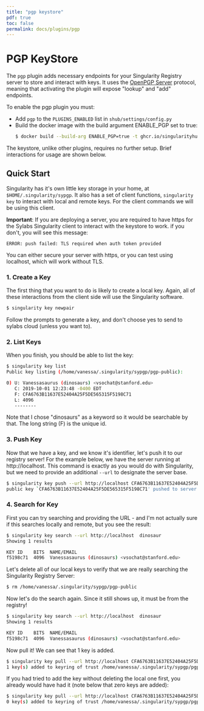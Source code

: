 ```yaml
---
title: "pgp keystore"
pdf: true
toc: false
permalink: docs/plugins/pgp
---
```


# PGP KeyStore

The `pgp` plugin adds necessary endpoints for your Singularity Registry server to store
and interact with keys. It uses the [OpenPGP Server](https://tools.ietf.org/html/draft-shaw-openpgp-hkp-00)
protocol, meaning that activating the plugin will expose "lookup" and "add" endpoints.

To enable the pgp plugin you must:

  * Add `pgp` to the `PLUGINS_ENABLED` list in `shub/settings/config.py`
  * Build the docker image with the build argument ENABLE_PGP set to true:
    ```bash
    $ docker build --build-arg ENABLE_PGP=true -t ghcr.io/singularityhub/sregistry .
    ```

The keystore, unlike other plugins, requires no further setup. Brief interactions
for usage are shown below.

## Quick Start

Singularity has it's own little key storage in your home, at `$HOME/.singularity/sypgp`. It also
has a set of client functions, `singularity key` to interact with local and remote keys.
For the client commands we will be using this client.

**Important**: If you are deploying a server, you are required to have https for the
Sylabs Singularity client to interact with the keystore to work. if you don't,
you will see this message:

```
ERROR: push failed: TLS required when auth token provided
```

You can either secure your server with https, or you can test using localhost,
which will work without TLS.

### 1. Create a Key

The first thing that you want to do is likely to create a local key. Again, all of these
interactions from the client side will use the Singularity software.

```bash
$ singularity key newpair
```

Follow the prompts to generate a key, and don't choose yes to send to sylabs cloud (unless you want to).

### 2. List Keys

When you finish, you should be able to list the key:

```bash
$ singularity key list
Public key listing (/home/vanessa/.singularity/sypgp/pgp-public):

0) U: Vanessasaurus (dinosaurs) <vsochat@stanford.edu>
   C: 2019-10-01 12:23:48 -0400 EDT
   F: CFA6763B11637E52404A25F5DE565315F5198C71
   L: 4096
   --------
```

Note that I chose "dinosaurs" as a keyword so it would be searchable by that. The long string (F)
is the unique id.

### 3. Push Key

Now that we have a key, and we know it's identifier, let's push it to our registry server!
For the example below, we have the server running at http://localhost.
This command is exactly as you would do with Singularity, but we need to provide an additional `--url`
to designate the server base.

```bash
$ singularity key push --url http://localhost CFA6763B11637E52404A25F5DE565315F5198C71
public key `CFA6763B11637E52404A25F5DE565315F5198C71' pushed to server successfully
```

### 4. Search for Key

First you can try searching and providing the URL - and I'm not actually sure if this searches locally and remote, but you see the result:

```bash
$ singularity key search --url http://localhost  dinosaur
Showing 1 results

KEY ID    BITS  NAME/EMAIL
f5198c71  4096  Vanessasaurus (dinosaurs) <vsochat@stanford.edu>

```

Let's delete all of our local keys to verify that we are really searching the Singularity Registry Server:

```bash
$ rm /home/vanessa/.singularity/sypgp/pgp-public
```

Now let's do the search again. Since it still shows up, it must be from the registry!

```bash
$ singularity key search --url http://localhost  dinosaur
Showing 1 results

KEY ID    BITS  NAME/EMAIL
f5198c71  4096  Vanessasaurus (dinosaurs) <vsochat@stanford.edu>
```

Now pull it! We can see that 1 key is added.

```bash
$ singularity key pull --url http://localhost CFA6763B11637E52404A25F5DE565315F5198C71
1 key(s) added to keyring of trust /home/vanessa/.singularity/sypgp/pgp-public
```

If you had tried to add the key without deleting the local one first, you already would have had it
(note below that zero keys are added):

```bash
$ singularity key pull --url http://localhost CFA6763B11637E52404A25F5DE565315F5198C71
0 key(s) added to keyring of trust /home/vanessa/.singularity/sypgp/pgp-public
```
